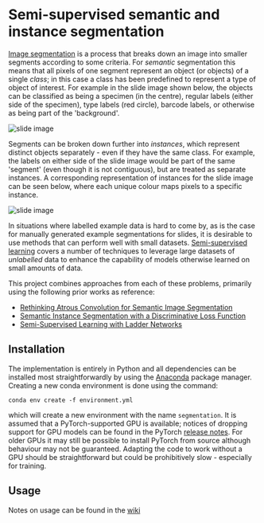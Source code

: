 # Semi-supervised semantic and instance segmentation

[Image segmentation](https://en.wikipedia.org/wiki/Image_segmentation) is a process that breaks down an image into smaller segments according to some criteria. For _semantic_ segmentation this means that all pixels of one segment represent an object (or objects) of a single _class_; in this case a class has been predefined to represent a type of object of interest. For example in the slide image shown below, the objects can be classified as being a specimen (in the centre), regular labels (either side of the specimen), type labels (red circle), barcode labels, or otherwise as being part of the 'background'.

![slide image](https://raw.githubusercontent.com/NaturalHistoryMuseum/semantic-segmentation/master/example_image.PNG)

Segments can be broken down further into _instances_, which represent distinct objects separately - even if they have the same class. For example, the labels on either side of the slide image would be part of the same 'segment' (even though it is not contiguous), but are treated as separate instances. A corresponding representation of instances for the slide image can be seen below, where each unique colour maps pixels to a specific instance.

![slide image](https://github.com/NaturalHistoryMuseum/semantic-segmentation/blob/master/example_instances.png)

In situations where labelled example data is hard to come by, as is the case for manually generated example segmentations for slides, it is desirable to use methods that can perform well with small datasets. [Semi-supervised learning](https://en.wikipedia.org/wiki/Semi-supervised_learning) covers a number of techniques to leverage large datasets of _unlabelled_ data to enhance the capability of models otherwise learned on small amounts of data.

This project combines approaches from each of these problems, primarily using the following prior works as reference:
* [Rethinking Atrous Convolution for Semantic Image Segmentation](https://arxiv.org/abs/1706.05587)
* [Semantic Instance Segmentation with a Discriminative Loss Function](https://arxiv.org/abs/1708.02551)
* [Semi-Supervised Learning with Ladder Networks](https://arxiv.org/abs/1507.02672)

## Installation
The implementation is entirely in Python and all dependencies can be installed most straightforwardly by using the [Anaconda](https://anaconda.org/) package manager. Creating a new conda environment is done using the command:
```
conda env create -f environment.yml
```
which will create a new environment with the name `segmentation`. It is assumed that a PyTorch-supported GPU is available; notices of dropping support for GPU models can be found in the PyTorch [release notes](https://github.com/pytorch/pytorch/releases). For older GPUs it may still be possible to install PyTorch from source although behaviour may not be guaranteed. Adapting the code to work without a GPU should be straightforward but could be prohibitively slow - especially for training.

## Usage
Notes on usage can be found in the [wiki](https://github.com/NaturalHistoryMuseum/semantic-segmentation/wiki/Training-and-predicting-on-new-data)
